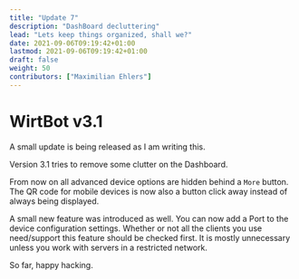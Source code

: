 ```yaml
---
title: "Update 7"
description: "DashBoard decluttering"
lead: "Lets keep things organized, shall we?"
date: 2021-09-06T09:19:42+01:00
lastmod: 2021-09-06T09:19:42+01:00
draft: false
weight: 50
contributors: ["Maximilian Ehlers"]
---
```


# WirtBot v3.1

A small update is being released as I am writing this.

Version 3.1 tries to remove some clutter on the Dashboard.

From now on all advanced device options are hidden behind a `More` button.
The QR code for mobile devices is now also a button click away instead of always being displayed.

A small new feature was introduced as well. You can now add a Port to the device configuration settings. Whether or not all the clients you use need/support this feature should be checked first. It is mostly unnecessary unless you work with servers in a restricted network.

So far, happy hacking.
